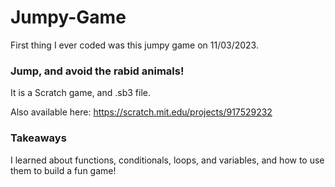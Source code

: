 # Jumpy-Game
First thing I ever coded was this jumpy game on 11/03/2023.

### Jump, and avoid the rabid animals!

It is a Scratch game, and .sb3 file.

Also available here: https://scratch.mit.edu/projects/917529232

### Takeaways
I learned about functions, conditionals, loops, and variables, and how to use them to build a fun game!
